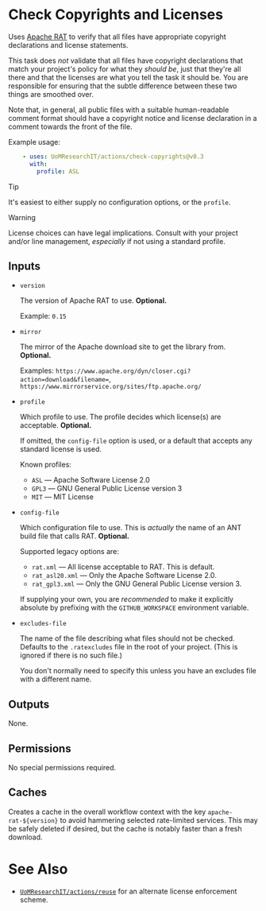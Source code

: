 # Check Copyrights and Licenses

Uses [Apache RAT](https://creadur.apache.org/rat/index.html) to verify that all files have appropriate copyright declarations and license statements.

This task does _not_ validate that all files have copyright declarations that match your project's policy for what they _should be_, just that they're all there and that the licenses are what you tell the task it should be. You are responsible for ensuring that the subtle difference between these two things are smoothed over.

Note that, in general, all public files with a suitable human-readable comment format should have a copyright notice and license declaration in a comment towards the front of the file.

Example usage:

```yml
    - uses: UoMResearchIT/actions/check-copyrights@v0.3
      with:
        profile: ASL
```

> [!TIP]
> It's easiest to either supply no configuration options, or the `profile`.

> [!WARNING]
> License choices can have legal implications. Consult with your project and/or line management, _especially_ if not using a standard profile.

## Inputs

* `version`

    The version of Apache RAT to use. **Optional.**

    Example: `0.15`

* `mirror`

    The mirror of the Apache download site to get the library from. **Optional.**

    Examples: `https://www.apache.org/dyn/closer.cgi?action=download&filename=`,
    `https://www.mirrorservice.org/sites/ftp.apache.org/`

* `profile`

    Which profile to use. The profile decides which license(s) are acceptable. **Optional.**

    If omitted, the `config-file` option is used, or a default that accepts any standard license is used.

    Known profiles:

    * `ASL` &mdash; Apache Software License 2.0
    * `GPL3` &mdash; GNU General Public License version 3
    * `MIT` &mdash; MIT License

* `config-file`

    Which configuration file to use. This is _actually_ the name of an ANT build file that calls RAT. **Optional.**

    Supported legacy options are:
    * `rat.xml` &mdash; All license acceptable to RAT. This is default.
    * `rat_asl20.xml` &mdash; Only the Apache Software License 2.0.
    * `rat_gpl3.xml` &mdash; Only the GNU General Public License version 3.

    If supplying your own, you are _recommended_ to make it explicitly absolute by prefixing
    with the `GITHUB_WORKSPACE` environment variable.

* `excludes-file`

    The name of the file describing what files should not be checked.
    Defaults to the `.ratexcludes` file in the root of your project. (This is ignored if there is no such file.)

    You don't normally need to specify this unless you have an excludes file with a different name.

## Outputs

None.

## Permissions

No special permissions required.

## Caches

Creates a cache in the overall workflow context with the key `apache-rat-${version}` to avoid hammering selected rate-limited services. This may be safely deleted if desired, but the cache is notably faster than a fresh download.

# See Also

* [`UoMResearchIT/actions/reuse`](../reuse) for an alternate license enforcement scheme.
